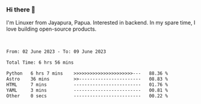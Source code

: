### Hi there 👋

I'm Linuxer from Jayapura, Papua. Interested in backend. In my spare time, I love building open-source products.

<br>

 
 <!--START_SECTION:waka-->

```txt
From: 02 June 2023 - To: 09 June 2023

Total Time: 6 hrs 56 mins

Python   6 hrs 7 mins    >>>>>>>>>>>>>>>>>>>>>>---   88.36 %
Astro    36 mins         >>-----------------------   08.83 %
HTML     7 mins          -------------------------   01.76 %
YAML     3 mins          -------------------------   00.81 %
Other    0 secs          -------------------------   00.22 %
```

<!--END_SECTION:waka-->
